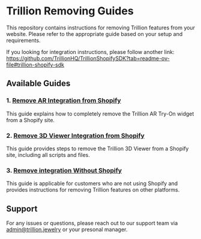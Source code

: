 # Trillion Removing Guides

This repository contains instructions for removing Trillion features from your website. Please refer to the appropriate guide based on your setup and requirements.

If you looking for integration instructions, please follow another link: https://github.com/TrillionHQ/TrillionShopifySDK?tab=readme-ov-file#trillion-shopify-sdk

## Available Guides

### 1. [Remove AR Integration from Shopify](./remove-ar-shopify.md)
   This guide explains how to completely remove the Trillion AR Try-On widget from a Shopify site.

### 2. [Remove 3D Viewer Integration from Shopify](./remove-viewer-shopify.md)
   This guide provides steps to remove the Trillion 3D Viewer from a Shopify site, including all scripts and files.

### 3. [Remove integration Without Shopify](./no-shopify.md)
   This guide is applicable for customers who are not using Shopify and provides instructions for removing Trillion features on other platforms.

## Support

For any issues or questions, please reach out to our support team via admin@trillion.jewelry or your presonal manager.
